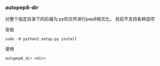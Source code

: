### autopep8-dir

对整个指定目录下的后缀为.py的文件进行pep8格式化， 目前不支持各种选项

安装
```
sudo -H python3 setup.py install
```
使用
```
autopep8_dir <dir>
```
